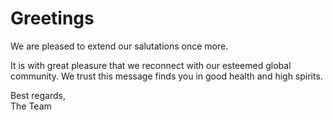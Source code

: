 # Greetings

We are pleased to extend our salutations once more.

It is with great pleasure that we reconnect with our esteemed global community. We trust this message finds you in good health and high spirits.

Best regards,  
The Team
